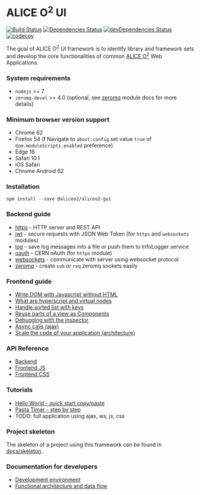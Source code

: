 # ALICE O<sup>2</sup> UI

[![Build Status](https://travis-ci.org/AliceO2Group/Gui.svg?branch=master)](https://travis-ci.org/AliceO2Group/Gui)
[![Dependencies Status](https://david-dm.org/AliceO2Group/Gui/status.svg)](https://david-dm.org/AliceO2Group/Gui)
[![devDependencies Status](https://david-dm.org/AliceO2Group/Gui/dev-status.svg)](https://david-dm.org/AliceO2Group/Gui?type=dev)
[![codecov](https://codecov.io/gh/AliceO2Group/Gui/branch/master/graph/badge.svg)](https://codecov.io/gh/AliceO2Group/Gui)

The goal of ALICE O<sup>2</sup> UI framework is to identify library and framework sets and develop the core functionalities of common [ALICE O<sup>2</sup>](https://alice-o2.web.cern.ch) Web Applications.

### System requirements
* `nodejs` >= 7
* `zeromq-devel` >= 4.0 (optional, see [zeromq](docs/ZMQ.md) module docs for more details)

### Minimum browser version support
- Chrome 62
- Firefox 54 (**!** Navigate to `about:config` set value `true` of `dom.moduleScripts.enabled` preference)
- Edge 16
- Safari 10.1
- iOS Safari
- Chrome Android 62

### Installation
```
npm install --save @aliceo2/aliceo2-gui
```

### Backend guide
* [https](docs/HTTP.md) - HTTP server and REST API
* [jwt](docs/JWT.md) - secure requests with JSON Web Token (for `https` and `websockets` modules)
* [log](docs/LOG.md) - save log messages into a file or push them to InfoLogger service
* [oauth](docs/OAUTH.md) - CERN oAuth (for `https` module)
* [websockets](docs/WS.md) - communicate with server using websocket protocol
* [zeromq](docs/ZMQ.md) - create `sub` or `req` zeromq sockets easily

### Frontend guide
- [Write DOM with Javascript without HTML](./docs/guide/reactive-programming.md)
- [What are hyperscript and virtual nodes](./docs/guide/vnodes.md)
- [Handle sorted list with keys](./docs/guide/keys.md)
- [Reuse parts of a view as Components](./docs/guide/components.md)
- [Debugging with the inspector](./docs/guide/debug.md)
- [Async calls (ajax)](./docs/guide/async-calls.md)
- [Scale the code of your application (architecture)](./docs/guide/scale-app.md)

### API Reference
* [Backend](docs/reference/backend.md)
* [Frontend JS](docs/reference/frontend-js.md)
* [Frontend CSS](docs/reference/frontend-css.md)

### Tutorials
- [Hello World - quick start copy/paste](./docs/tutorial/hello-world.md)
- [Pasta Timer - step by step](./docs/tutorial/pasta-timer.md)
- TODO: full application using ajax, ws, js, css

### Project skeleton
The skeleton of a project using this framework can be found in [docs/skeleton](docs/skeleton).

### Documentation for developers
* [Development environment](docs/DEV.md)
* [Functional architecture and data flow](docs/ARCH.md)

